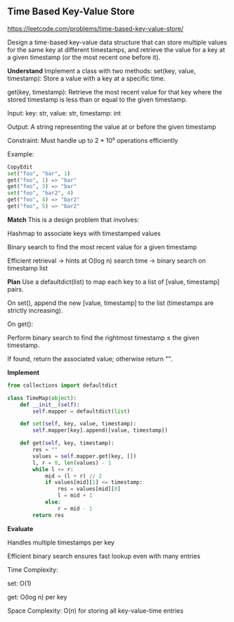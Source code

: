 ## Time Based Key-Value Store
https://leetcode.com/problems/time-based-key-value-store/

Design a time-based key-value data structure that can store multiple
values for the same key at different timestamps, and retrieve the
value for a key at a given timestamp (or the most recent one before
it).

**Understand**
Implement a class with two methods:
set(key, value, timestamp): Store a value with a key at a specific time.

get(key, timestamp): Retrieve the most recent value for that key where
the stored timestamp is less than or equal to the given timestamp.

Input: key: str, value: str, timestamp: int

Output: A string representing the value at or before the given timestamp

Constraint: Must handle up to 2 * 10⁵ operations efficiently

Example:
```python
CopyEdit
set("foo", "bar", 1)
get("foo", 1) => "bar"
get("foo", 3) => "bar"
set("foo", "bar2", 4)
get("foo", 4) => "bar2"
get("foo", 5) => "bar2"
```

**Match**
This is a design problem that involves:

Hashmap to associate keys with timestamped values

Binary search to find the most recent value for a given timestamp

Efficient retrieval -> hints at O(log n) search time -> binary search on
timestamp list

**Plan**
Use a defaultdict(list) to map each key to a list of [value, timestamp] pairs.

On set(), append the new [value, timestamp] to the list (timestamps
are strictly increasing).

On get():

Perform binary search to find the rightmost timestamp ≤ the given timestamp.

If found, return the associated value; otherwise return "".

**Implement**
```python
from collections import defaultdict

class TimeMap(object):
    def __init__(self):
        self.mapper = defaultdict(list)

    def set(self, key, value, timestamp):
        self.mapper[key].append([value, timestamp])

    def get(self, key, timestamp):
        res = ""
        values = self.mapper.get(key, [])
        l, r = 0, len(values) - 1
        while l <= r:
            mid = (l + r) // 2
            if values[mid][1] <= timestamp:
                res = values[mid][0]
                l = mid + 1
            else:
                r = mid - 1
        return res
```

**Evaluate**

Handles multiple timestamps per key

Efficient binary search ensures fast lookup even with many entries

Time Complexity:

set: O(1)

get: O(log n) per key

Space Complexity: O(n) for storing all key-value-time entries
